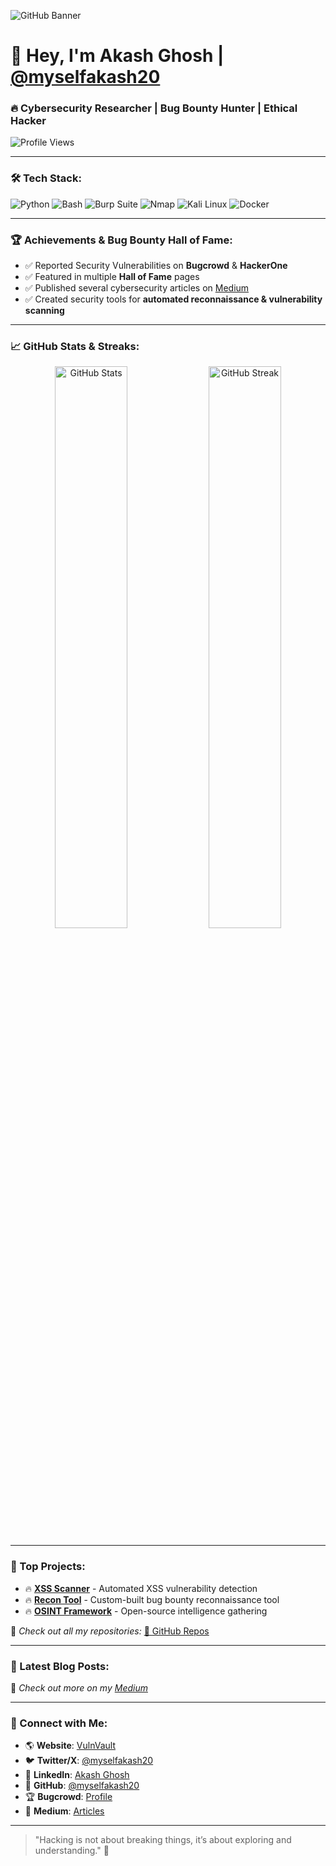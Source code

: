![GitHub Banner](https://raw.githubusercontent.com/myselfakash20/myselfakash20/main/banner.png)

# 👋 Hey, I'm Akash Ghosh | [@myselfakash20](https://github.com/myselfakash20)
### 🔥 Cybersecurity Researcher | Bug Bounty Hunter | Ethical Hacker  

![Profile Views](https://komarev.com/ghpvc/?username=myselfakash20&label=Profile%20Views&color=blueviolet&style=plastic)

---

### 🛠 Tech Stack:
![Python](https://img.shields.io/badge/Python-3776AB?style=for-the-badge&logo=python&logoColor=white)
![Bash](https://img.shields.io/badge/Bash-121011?style=for-the-badge&logo=gnu-bash&logoColor=white)
![Burp Suite](https://img.shields.io/badge/Burp%20Suite-F24E1E?style=for-the-badge&logo=burp-suite&logoColor=white)
![Nmap](https://img.shields.io/badge/Nmap-0040FF?style=for-the-badge&logo=nmap&logoColor=white)
![Kali Linux](https://img.shields.io/badge/Kali_Linux-557C94?style=for-the-badge&logo=kali-linux&logoColor=white)
![Docker](https://img.shields.io/badge/Docker-2496ED?style=for-the-badge&logo=docker&logoColor=white)

---

### 🏆 Achievements & Bug Bounty Hall of Fame:
- ✅ Reported Security Vulnerabilities on **Bugcrowd** & **HackerOne**
- ✅ Featured in multiple **Hall of Fame** pages
- ✅ Published several cybersecurity articles on [Medium](https://medium.com/@myselfakash20)
- ✅ Created security tools for **automated reconnaissance & vulnerability scanning**

---

### 📈 GitHub Stats & Streaks:
<p align="center">
<img src="https://github-readme-stats.vercel.app/api?username=myselfakash20&show_icons=true&theme=radical" width="48%" alt="GitHub Stats">  
<img src="https://github-readme-streak-stats.herokuapp.com/?user=myselfakash20&theme=radical" width="48%" alt="GitHub Streak">  
</p>

---

### 🚀 Top Projects:
- 🔥 **[XSS Scanner](https://github.com/myselfakash20/xss-scanner)** - Automated XSS vulnerability detection
- 🔥 **[Recon Tool](https://github.com/myselfakash20/recon-tool)** - Custom-built bug bounty reconnaissance tool
- 🔥 **[OSINT Framework](https://github.com/myselfakash20/osint-framework)** - Open-source intelligence gathering

📌 *Check out all my repositories:* [🔗 GitHub Repos](https://github.com/myselfakash20?tab=repositories)

---

### 📢 Latest Blog Posts:
<!-- BLOG-POST-LIST:START -->
<!-- BLOG-POST-LIST:END -->

🚀 *Check out more on my [Medium](https://medium.com/@myselfakash20)*

---

### 🎯 Connect with Me:
- 🌎 **Website**: [VulnVault](https://vulnvault.info)
- 🐦 **Twitter/X**: [@myselfakash20](https://x.com/myselfakash20)
- 🔗 **LinkedIn**: [Akash Ghosh](https://www.linkedin.com/in/akash-ghosh-145bb61b5/)
- 🐙 **GitHub**: [@myselfakash20](https://github.com/myselfakash20)
- 🏆 **Bugcrowd**: [Profile](https://bugcrowd.com/myselfakash20)
- 📜 **Medium**: [Articles](https://medium.com/@myselfakash20)

---

> "Hacking is not about breaking things, it’s about exploring and understanding." 🚀
